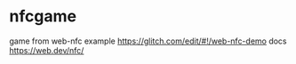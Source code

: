# nfcgame
game from web-nfc example https://glitch.com/edit/#!/web-nfc-demo
docs https://web.dev/nfc/